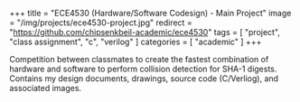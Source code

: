 +++
title = "ECE4530 (Hardware/Software Codesign) - Main Project"
image = "/img/projects/ece4530-project.jpg"
redirect = "https://github.com/chipsenkbeil-academic/ece4530"
tags = [ "project", "class assignment", "c", "verilog" ]
categories = [ "academic" ]
+++

Competition between classmates to create the fastest combination of hardware
and software to perform collision detection for SHA-1 digests. Contains my
design documents, drawings, source code (C/Verliog), and associated images.

